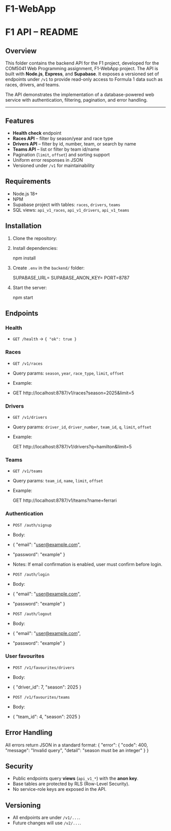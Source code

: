 # F1-WebApp
# F1 API – README

## Overview

This folder contains the backend API for the F1 project, developed for the COM5041 Web Programming assignment, F1-WebApp project. The API is built with **Node.js**, **Express**, and **Supabase**. It exposes a versioned set of endpoints under `/v1` to provide read-only access to Formula 1 data such as races, drivers, and teams.

The API demonstrates the implementation of a database-powered web service with authentication, filtering, pagination, and error handling.

---

## Features

* **Health check** endpoint
* **Races API** – filter by season/year and race type
* **Drivers API** – filter by id, number, team, or search by name
* **Teams API** – list or filter by team id/name
* Pagination (`limit`, `offset`) and sorting support
* Uniform error responses in JSON
* Versioned under `/v1` for maintainability


## Requirements

* Node.js 18+
* NPM
* Supabase project with tables: `races`, `drivers`, `teams`
* SQL views: `api_v1_races`, `api_v1_drivers`, `api_v1_teams`

## Installation

1. Clone the repository:

2. Install dependencies:

   npm install
   

3. Create `.env` in the `backend/` folder:

   SUPABASE_URL=<your-supabase-url>
   SUPABASE_ANON_KEY=<your-anon-key>
   PORT=8787

4. Start the server:

   npm start

## Endpoints

### Health

* `GET /health` → `{ "ok": true }`

### Races

* `GET /v1/races`
* Query params: `season`, `year`, `race_type`, `limit`, `offset`
* Example:

* GET http://localhost:8787/v1/races?season=2025&limit=5

### Drivers

* `GET /v1/drivers`
* Query params: `driver_id`, `driver_number`, `team_id`, `q`, `limit`, `offset`
* Example:

  GET http://localhost:8787/v1/drivers?q=hamilton&limit=5
  
### Teams

* `GET /v1/teams`
* Query params: `team_id`, `name`, `limit`, `offset`
* Example:

  GET http://localhost:8787/v1/teams?name=ferrari

### Authentication

* `POST /auth/signup`
* Body:
* { "email": "user@example.com", 
* "password": "example" }
* Notes: If email confirmation is enabled, user must confirm before login.

* `POST /auth/login`
* Body:
* { "email": "user@example.com", 
* "password": "example" }

* `POST /auth/logout`
* Body:
* { "email": "user@example.com", 
* "password": "example" }

### User favourites

* `POST /v1/favourites/drivers`
* Body:
* { "driver_id": 7, "season": 2025 }

* `POST /v1/favourites/teams`
* Body:
* { "team_id": 4, "season": 2025 }

## Error Handling

All errors return JSON in a standard format:
{
  "error": {
    "code": 400,
    "message": "Invalid query",
    "detail": "season must be an integer"
  }
}

## Security

* Public endpoints query **views** (`api_v1_*`) with the **anon key**.
* Base tables are protected by RLS (Row-Level Security).
* No service-role keys are exposed in the API.

## Versioning

* All endpoints are under `/v1/...`.
* Future changes will use `/v2/...`.
